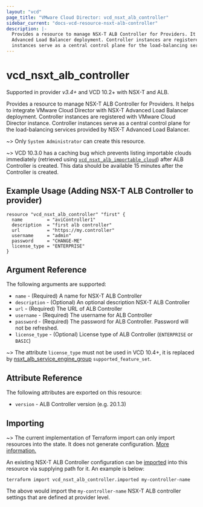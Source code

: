 ```yaml
---
layout: "vcd"
page_title: "VMware Cloud Director: vcd_nsxt_alb_controller"
sidebar_current: "docs-vcd-resource-nsxt-alb-controller"
description: |-
  Provides a resource to manage NSX-T ALB Controller for Providers. It helps to integrate VMware Cloud Director with NSX-T
  Advanced Load Balancer deployment. Controller instances are registered with VMware Cloud Director instance. Controller
  instances serve as a central control plane for the load-balancing services provided by NSX-T Advanced Load Balancer.
---
```


# vcd\_nsxt\_alb\_controller

Supported in provider *v3.4+* and VCD 10.2+ with NSX-T and ALB.

Provides a resource to manage NSX-T ALB Controller for Providers. It helps to integrate VMware Cloud Director with NSX-T
Advanced Load Balancer deployment. Controller instances are registered with VMware Cloud Director instance. Controller
instances serve as a central control plane for the load-balancing services provided by NSX-T Advanced Load Balancer.

~> Only `System Administrator` can create this resource.

~> VCD 10.3.0 has a caching bug which prevents listing importable clouds immediately (retrieved using
[`vcd_nsxt_alb_importable_cloud`](/providers/vmware/vcd/latest/docs/data-sources/nsxt_alb_importable_cloud)) after ALB
Controller is created. This data should be available 15 minutes after the Controller is created.

## Example Usage (Adding NSX-T ALB Controller to provider)

```hcl
resource "vcd_nsxt_alb_controller" "first" {
  name         = "aviController1"
  description  = "first alb controller"
  url          = "https://my.controller"
  username     = "admin"
  password     = "CHANGE-ME"
  license_type = "ENTERPRISE"
}
```

## Argument Reference

The following arguments are supported:

* `name` - (Required) A name for NSX-T ALB Controller
* `description` - (Optional) An optional description NSX-T ALB Controller
* `url` - (Required) The URL of ALB Controller
* `username` - (Required) The username for ALB Controller
* `password` - (Required) The password for ALB Controller. Password will not be refreshed.
* `license_type` - (Optional) License type of ALB Controller (`ENTERPRISE` or `BASIC`)

~> The attribute `license_type` must not be used in VCD 10.4+, it is replaced by [nsxt_alb_service_engine_group](/providers/vmware/vcd/latest/docs/resources/nsxt_alb_service_engine_group) `supported_feature_set`.

## Attribute Reference

The following attributes are exported on this resource:

* `version` - ALB Controller version (e.g. 20.1.3)


## Importing

~> The current implementation of Terraform import can only import resources into the state.
It does not generate configuration. [More information.](https://www.terraform.io/docs/import/)

An existing NSX-T ALB Controller configuration can be [imported][docs-import] into this resource
via supplying path for it. An example is below:

[docs-import]: https://www.terraform.io/docs/import/

```
terraform import vcd_nsxt_alb_controller.imported my-controller-name
```

The above would import the `my-controller-name` NSX-T ALB controller settings that are defined at provider level.